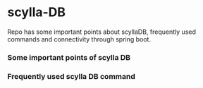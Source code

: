 # scylla-DB
Repo has some important points about scyllaDB, frequently used commands and connectivity through spring boot.

### Some important points of scylla DB

### Frequently used scylla DB command
